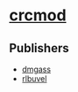 # [crcmod](https://pypi.org/project/crcmod)



## Publishers
- [dmgass](https://pypi.org/user/dmgass)
- [rlbuvel](https://pypi.org/user/rlbuvel)

